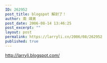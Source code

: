 ```yaml
---
ID: 262952
post_title: blogspot 解封了！
author: 南 靖男
post_date: 2006-08-14 13:46:25
post_excerpt: ""
layout: post
permalink: https://larryli.cn/2006/08/262952
published: true
---
```

<a href="http://larryli.blogspot.com/">http://larryli.blogspot.com/</a>